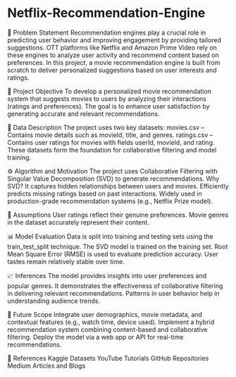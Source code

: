 # Netflix-Recommendation-Engine
📌 Problem Statement
Recommendation engines play a crucial role in predicting user behavior and improving engagement by providing tailored suggestions. 
OTT platforms like Netflix and Amazon Prime Video rely on these engines to analyze user activity and recommend content based on preferences.
In this project, a movie recommendation engine is built from scratch to deliver personalized suggestions based on user interests and ratings.

🎯 Project Objective
To develop a personalized movie recommendation system that suggests movies to users by analyzing their interactions (ratings and preferences). 
The goal is to enhance user satisfaction by generating accurate and relevant recommendations.

🧾 Data Description
The project uses two key datasets:
movies.csv – Contains movie details such as movieId, title, and genres.
ratings.csv – Contains user ratings for movies with fields userId, movieId, and rating.
These datasets form the foundation for collaborative filtering and model training.

⚙️ Algorithm and Motivation
The project uses Collaborative Filtering with Singular Value Decomposition (SVD) to generate recommendations.
Why SVD?
It captures hidden relationships between users and movies.
Efficiently predicts missing ratings based on past interactions.
Widely used in production-grade recommendation systems (e.g., Netflix Prize model).

🧠 Assumptions
User ratings reflect their genuine preferences.
Movie genres in the dataset accurately represent their content.

📊 Model Evaluation
Data is split into training and testing sets using the train_test_split technique.
The SVD model is trained on the training set.
Root Mean Square Error (RMSE) is used to evaluate prediction accuracy.
User tastes remain relatively stable over time.

📈 Inferences
The model provides insights into user preferences and popular genres.
It demonstrates the effectiveness of collaborative filtering in delivering relevant recommendations.
Patterns in user behavior help in understanding audience trends.

🚀 Future Scope
Integrate user demographics, movie metadata, and contextual features (e.g., watch time, device used).
Implement a hybrid recommendation system combining content-based and collaborative filtering.
Deploy the model via a web app or API for real-time recommendations.

🧾 References
Kaggle Datasets
YouTube Tutorials
GitHub Repositories
Medium Articles and Blogs
